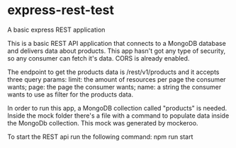 # express-rest-test
A basic express REST application

This is a basic REST API application that connects to a MongoDB database and delivers data about products.
This app hasn't got any type of security, so any consumer can fetch it's data. CORS is already enabled.

The endpoint to get the products data is /rest/v1/products and it accepts three query params:
limit: the amount of resources per page the consumer wants;
page: the page the consumer wants;
name: a string the consumer wants to use as filter for the products data.

In order to run this app, a MongoDB collection called "products" is needed. Inside the mock folder there's
a file with a command to populate data inside the MongoDb collection. This mock was generated by mockeroo.

To start the REST api run the following command:
npm run start
